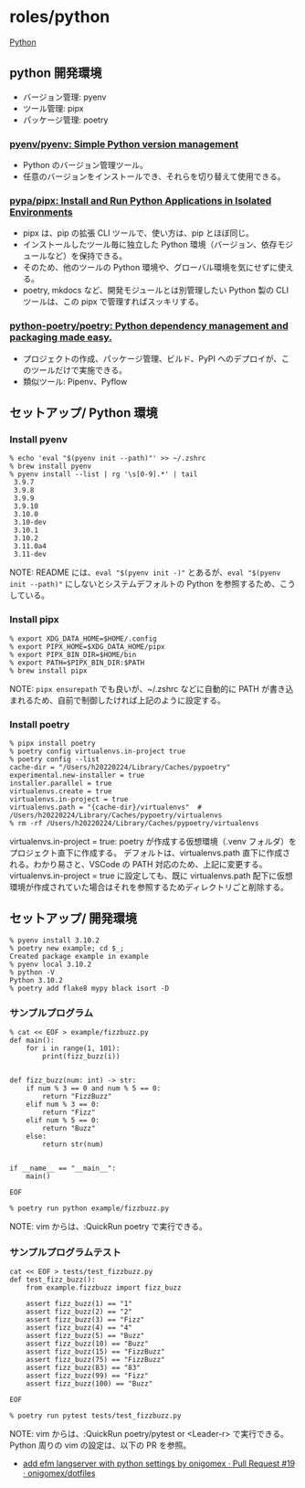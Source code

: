 # roles/python
[Python](https://github.com/python/)



## python 開発環境
- バージョン管理: pyenv
- ツール管理: pipx
- パッケージ管理: poetry


### [pyenv/pyenv: Simple Python version management](https://github.com/pyenv/pyenv#basic-github-checkout)
- Python のバージョン管理ツール。
- 任意のバージョンをインストールでき、それらを切り替えて使用できる。


### [pypa/pipx: Install and Run Python Applications in Isolated Environments](https://github.com/pypa/pipx)
- pipx は、pip の拡張 CLI ツールで、使い方は、pip とほぼ同じ。
- インストールしたツール毎に独立した Python 環境（バージョン、依存モジュールなど）を保持できる。
- そのため、他のツールの Python 環境や、グローバル環境を気にせずに使える。
- poetry, mkdocs など、開発モジュールとは別管理したい Python 製の CLI ツールは、この pipx で管理すればスッキリする。


### [python-poetry/poetry: Python dependency management and packaging made easy.](https://github.com/python-poetry/poetry)
- プロジェクトの作成、パッケージ管理、ビルド、PyPI へのデプロイが、このツールだけで実施できる。
- 類似ツール: Pipenv、Pyflow



## セットアップ/ Python 環境
### Install pyenv
```
% echo 'eval "$(pyenv init --path)"' >> ~/.zshrc
% brew install pyenv
% pyenv install --list | rg '\s[0-9].*' | tail
 3.9.7
 3.9.8
 3.9.9
 3.9.10
 3.10.0
 3.10-dev
 3.10.1
 3.10.2
 3.11.0a4
 3.11-dev
```

NOTE: README には、`eval "$(pyenv init -)"` とあるが、`eval "$(pyenv init --path)"` にしないとシステムデフォルトの Python を参照するため、こうしている。


### Install pipx
```
% export XDG_DATA_HOME=$HOME/.config
% export PIPX_HOME=$XDG_DATA_HOME/pipx
% export PIPX_BIN_DIR=$HOME/bin
% export PATH=$PIPX_BIN_DIR:$PATH
% brew install pipx
```

NOTE: `pipx ensurepath` でも良いが、~/.zshrc などに自動的に PATH が書き込まれるため、自前で制御したければ上記のように設定する。


### Install poetry
```
% pipx install poetry
% poetry config virtualenvs.in-project true
% poetry config --list
cache-dir = "/Users/h20220224/Library/Caches/pypoetry"
experimental.new-installer = true
installer.parallel = true
virtualenvs.create = true
virtualenvs.in-project = true
virtualenvs.path = "{cache-dir}/virtualenvs"  # /Users/h20220224/Library/Caches/pypoetry/virtualenvs
% rm -rf /Users/h20220224/Library/Caches/pypoetry/virtualenvs
```

virtualenvs.in-project = true: poetry が作成する仮想環境（.venv フォルダ）をプロジェクト直下に作成する。
デフォルトは、virtualenvs.path 直下に作成される。わかり易さと、VSCode の PATH 対応のため、上記に変更する。
virtualenvs.in-project = true に設定しても、既に virtualenvs.path 配下に仮想環境が作成されていた場合はそれを参照するためディレクトリごと削除する。



## セットアップ/ 開発環境
```
% pyenv install 3.10.2
% poetry new example; cd $_;
Created package example in example
% pyenv local 3.10.2
% python -V
Python 3.10.2
% poetry add flake8 mypy black isort -D
```


### サンプルプログラム
```
% cat << EOF > example/fizzbuzz.py
def main():
    for i in range(1, 101):
        print(fizz_buzz(i))


def fizz_buzz(num: int) -> str:
    if num % 3 == 0 and num % 5 == 0:
        return "FizzBuzz"
    elif num % 3 == 0:
        return "Fizz"
    elif num % 5 == 0:
        return "Buzz"
    else:
        return str(num)


if __name__ == "__main__":
    main()

EOF

% poetry run python example/fizzbuzz.py
```

NOTE: vim からは、:QuickRun poetry で実行できる。


### サンプルプログラムテスト
```
cat << EOF > tests/test_fizzbuzz.py
def test_fizz_buzz():
    from example.fizzbuzz import fizz_buzz

    assert fizz_buzz(1) == "1"
    assert fizz_buzz(2) == "2"
    assert fizz_buzz(3) == "Fizz"
    assert fizz_buzz(4) == "4"
    assert fizz_buzz(5) == "Buzz"
    assert fizz_buzz(10) == "Buzz"
    assert fizz_buzz(15) == "FizzBuzz"
    assert fizz_buzz(75) == "FizzBuzz"
    assert fizz_buzz(83) == "83"
    assert fizz_buzz(99) == "Fizz"
    assert fizz_buzz(100) == "Buzz"

EOF

% poetry run pytest tests/test_fizzbuzz.py
```


NOTE: vim からは、:QuickRun poetry/pytest or \<Leader-r\> で実行できる。 Python 周りの vim の設定は、以下の PR を参照。

- [add efm langserver with python settings by onigomex · Pull Request #19 · onigomex/dotfiles](https://github.com/onigomex/dotfiles/pull/19)

